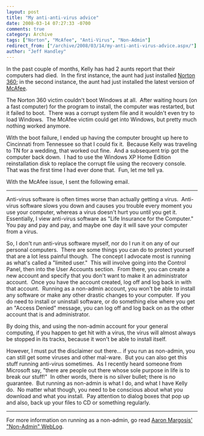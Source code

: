 ```yaml
---
layout: post
title: "My anti-anti-virus advice"
date: 2008-03-14 07:27:33 -0700
comments: true
category: Archive
tags: ["Norton", "McAfee", "Anti-Virus", "Non-Admin"]
redirect_from: ["/archive/2008/03/14/my-anti-anti-virus-advice.aspx/"]
author: "Jeff Handley"
---
```

<!-- more -->
<p>In the past couple of months, Kelly has had 2 aunts report that their computers had died.  In the first instance, the aunt had just installed <a href="http://www.symantec.com/norton360/" target="_blank">Norton 360</a>; in the second instance, the aunt had just installed the latest version of <a href="http://us.mcafee.com/root/package.asp?pkgid=276&amp;cid=25636" target="_blank">McAfee</a>.</p>  <p>The Norton 360 victim couldn't boot Windows at all.  After waiting hours (on a fast computer) for the program to install, the computer was restarted, but it failed to boot.  There was a corrupt system file and it wouldn't even try to load Windows.  The McAfee victim could get into Windows, but pretty much nothing worked anymore.</p>  <p>With the boot failure, I ended up having the computer brought up here to Cincinnati from Tennessee so that I could fix it.  Because Kelly was traveling to TN for a wedding, that worked out fine.  And a subsequent trip got the computer back down.  I had to use the Windows XP Home Edition reinstallation disk to replace the corrupt file using the recovery console.  That was the first time I had ever done that.  Fun, let me tell ya.</p>  <p>With the McAfee issue, I sent the following email.</p>  <hr />  <p>Anti-virus software is often times worse than actually getting a virus.  Anti-virus software slows you down and causes you trouble every moment you use your computer, whereas a virus doesn't hurt you until you get it.  Essentially, I view anti-virus software as "Life Insurance for the Computer."  You pay and pay and pay, and maybe one day it will save your computer from a virus.</p>  <p>So, I don't run anti-virus software myself, nor do I run it on any of our personal computers.  There are some things you can do to protect yourself that are a lot less painful though.  The concept I advocate most is running as what's called a "limited user."  This will involve going into the Control Panel, then into the User Accounts section.  From there, you can create a new account and specify that you don't want to make it an administrator account.  Once you have the account created, log off and log back in with that account.  Running as a non-admin account, you won't be able to install any software or make any other drastic changes to your computer.  If you do need to install or uninstall software, or do something else where you get an "Access Denied" message, you can log off and log back on as the other account that is and administrator.</p>  <p>By doing this, and using the non-admin account for your general computing, if you happen to get hit with a virus, the virus will almost always be stopped in its tracks, because it won't be able to install itself.</p>  <p>However, I must put the disclaimer out there... if you run as non-admin, you can still get some viruses and other mal-ware.  But you can also get this stuff running anti-virus sometimes.  As I recently heard someone from Microsoft say, "there are people out there whose sole purpose in life is to break our stuff!"  In other words, there is no silver bullet; there is no guarantee.  But running as non-admin is what I do, and what I have Kelly do.  No matter what though, you need to be conscious about what you download and what you install.  Pay attention to dialog boxes that pop up and also, back up your files to CD or something regularly.</p>  <hr />   <p>For more information on running as a non-admin, go read <a href="http://blogs.msdn.com/aaron_margosis/archive/2004/06/17/158806.aspx" target="_blank">Aaron Margosis' "Non-Admin" WebLog</a>.</p>
